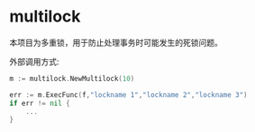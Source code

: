 # multilock



本项目为多重锁，用于防止处理事务时可能发生的死锁问题。



外部调用方式:

```go
m := multilock.NewMultilock(10)

err := m.ExecFunc(f,"lockname 1","lockname 2","lockname 3")
if err != nil {
    ...
}
```

